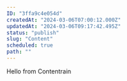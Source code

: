 ```yaml
---
ID: "3ffa9c4e054d"
createdAt: "2024-03-06T07:00:12.000Z"
updatedAt: "2024-03-06T09:17:42.495Z"
status: "publish"
slug: "Content"
scheduled: true
path: ""
---
```

Hello from Contentrain